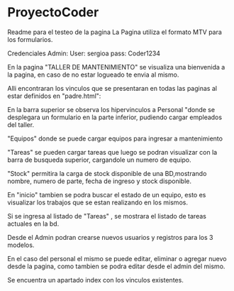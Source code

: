 # ProyectoCoder
Readme para el testeo de la pagina La Pagina utiliza el formato MTV para los formularios.

Credenciales Admin: User: sergioa pass: Coder1234

En la pagina "TALLER DE MANTENIMIENTO" se visualiza una bienvenida a la pagina, en caso de no estar logueado te envia al mismo.

Alli encontraran los vinculos que se presentaran en todas las paginas al estar definidos en "padre.html":

En la barra superior se observa los hipervinculos a Personal "donde se desplegara un formulario en la parte inferior, pudiendo cargar empleados del taller.

"Equipos" donde se puede cargar equipos para ingresar a mantenimiento

"Tareas" se pueden cargar tareas que luego se podran visualizar con la barra de busqueda superior, cargandole un numero de equipo.

"Stock" permitira la carga de stock disponible de una BD,mostrando nombre, numero de parte, fecha de ingreso y stock disponible.

En "inicio" tambien se podra buscar el estado de un equipo, esto es visualizar los trabajos que se estan realizando en los mismos.

Si se ingresa al listado de "Tareas" , se mostrara el listado de tareas actuales en la bd.

Desde el Admin podran crearse nuevos usuarios y registros para los 3 modelos.

En el caso del personal el mismo se puede editar, eliminar o agregar nuevo desde la pagina, como tambien se podra editar desde el admin del mismo.

Se encuentra un apartado index con los vinculos existentes.

